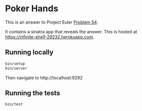 # Poker Hands

This is an answer to Project Euler [Problem 54](https://projecteuler.net/problem=54).

It contains a sinatra app that reveals the answer. This is hosted at https://infinite-shelf-29232.herokuapp.com.

## Running locally

```bash
bin/setup
bin/server
```

Then navigate to http://localhost:9292

## Running the tests

```
bin/test
```

